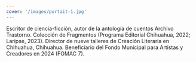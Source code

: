 ```yaml
---
cover: '/images/portait-1.jpg'
---
```


Escritor de ciencia-ficción, autor de la antología de cuentos Archivo Trastorno.
Colección de Fragmentos (Programa Editorial Chihuahua, 2022; Laripse, 2023).
Director de nueve talleres de Creación Literaria en Chihuahua, Chihuahua.
Beneficiario del Fondo Municipal para Artistas y Creadores en 2024 (FOMAC 7).
